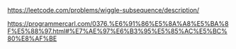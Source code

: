 https://leetcode.com/problems/wiggle-subsequence/description/


https://programmercarl.com/0376.%E6%91%86%E5%8A%A8%E5%BA%8F%E5%88%97.html#%E7%AE%97%E6%B3%95%E5%85%AC%E5%BC%80%E8%AF%BE


